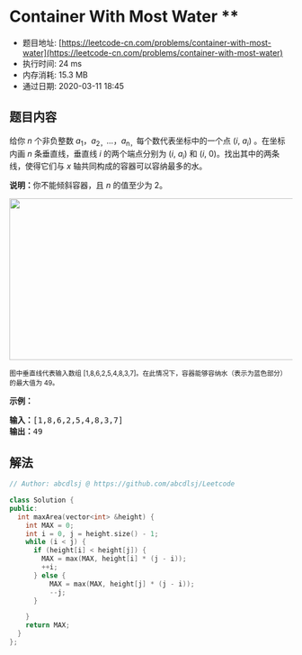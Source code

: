 # Container With Most Water **
- 题目地址: [https://leetcode-cn.com/problems/container-with-most-water](https://leetcode-cn.com/problems/container-with-most-water)
- 执行时间: 24 ms
- 内存消耗: 15.3 MB
- 通过日期: 2020-03-11 18:45

## 题目内容
<p>给你 <em>n</em> 个非负整数 <em>a</em><sub>1</sub>，<em>a</em><sub>2，</sub>...，<em>a</em><sub>n，</sub>每个数代表坐标中的一个点 (<em>i</em>, <em>a<sub>i</sub></em>) 。在坐标内画 <em>n</em> 条垂直线，垂直线 <em>i</em> 的两个端点分别为 (<em>i</em>, <em>a<sub>i</sub></em>) 和 (<em>i</em>, 0)。找出其中的两条线，使得它们与 <em>x</em> 轴共同构成的容器可以容纳最多的水。</p>

<p><strong>说明：</strong>你不能倾斜容器，且 <em>n</em> 的值至少为 2。</p>



<p><img alt="" src="https://aliyun-lc-upload.oss-cn-hangzhou.aliyuncs.com/aliyun-lc-upload/uploads/2018/07/25/question_11.jpg" style="height: 287px; width: 600px;"></p>

<p><small>图中垂直线代表输入数组 [1,8,6,2,5,4,8,3,7]。在此情况下，容器能够容纳水（表示为蓝色部分）的最大值为 49。</small></p>



<p><strong>示例：</strong></p>

<pre><strong>输入：</strong>[1,8,6,2,5,4,8,3,7]
<strong>输出：</strong>49</pre>


## 解法
```cpp
// Author: abcdlsj @ https://github.com/abcdlsj/Leetcode

class Solution {
public:
  int maxArea(vector<int> &height) {
    int MAX = 0;
    int i = 0, j = height.size() - 1;
    while (i < j) {
      if (height[i] < height[j]) {
        MAX = max(MAX, height[i] * (j - i));
        ++i;
      } else {
          MAX = max(MAX, height[j] * (j - i));
          --j;
      }

    }
    return MAX;
  }
};

```
